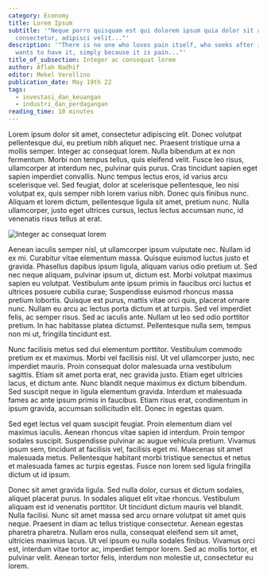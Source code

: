 ```yaml
---
category: Economy
title: Lorem Ipsum
subtitle: '"Neque porro quisquam est qui dolorem ipsum quia dolor sit amet,
  consectetur, adipisci velit..."'
description: '"There is no one who loves pain itself, who seeks after it and
  wants to have it, simply because it is pain..."'
title_of_subsection: Integer ac consequat lorem
author: Aflah Nadhif
editor: Mekel Verellino
publication_date: May 19th 22
tags:
  - investasi_dan_keuangan
  - industri_dan_perdagangan
reading_time: 10 minutes
---
```

Lorem ipsum dolor sit amet, consectetur adipiscing elit. Donec volutpat pellentesque dui, eu pretium nibh aliquet nec. Praesent tristique urna a mollis semper. Integer ac consequat lorem. Nulla bibendum at ex non fermentum. Morbi non tempus tellus, quis eleifend velit. Fusce leo risus, ullamcorper at interdum nec, pulvinar quis purus. Cras tincidunt sapien eget sapien imperdiet convallis. Nunc tempus lectus eros, id varius arcu scelerisque vel. Sed feugiat, dolor at scelerisque pellentesque, leo nisi volutpat ex, quis semper nibh lorem varius nibh. Donec quis finibus nunc. Aliquam et lorem dictum, pellentesque ligula sit amet, pretium nunc. Nulla ullamcorper, justo eget ultrices cursus, lectus lectus accumsan nunc, id venenatis risus tellus at erat.

![Integer ac consequat lorem](/uploads/daniel.jpg "Integer ac consequat lorem")

Aenean iaculis semper nisl, ut ullamcorper ipsum vulputate nec. Nullam id ex mi. Curabitur vitae elementum massa. Quisque euismod luctus justo et gravida. Phasellus dapibus ipsum ligula, aliquam varius odio pretium ut. Sed nec neque aliquam, pulvinar ipsum ut, dictum est. Morbi volutpat maximus sapien eu volutpat. Vestibulum ante ipsum primis in faucibus orci luctus et ultrices posuere cubilia curae; Suspendisse euismod rhoncus massa pretium lobortis. Quisque est purus, mattis vitae orci quis, placerat ornare nunc. Nullam eu arcu ac lectus porta dictum et at turpis. Sed vel imperdiet felis, ac semper risus. Sed ac iaculis ante. Nullam ut leo sed odio porttitor pretium. In hac habitasse platea dictumst. Pellentesque nulla sem, tempus non mi ut, fringilla tincidunt est.

Nunc facilisis metus sed dui elementum porttitor. Vestibulum commodo pretium ex et maximus. Morbi vel facilisis nisl. Ut vel ullamcorper justo, nec imperdiet mauris. Proin consequat dolor malesuada urna vestibulum sagittis. Etiam sit amet porta erat, nec gravida justo. Etiam eget ultricies lacus, et dictum ante. Nunc blandit neque maximus ex dictum bibendum. Sed suscipit neque in ligula elementum gravida. Interdum et malesuada fames ac ante ipsum primis in faucibus. Etiam risus erat, condimentum in ipsum gravida, accumsan sollicitudin elit. Donec in egestas quam.

Sed eget lectus vel quam suscipit feugiat. Proin elementum diam vel maximus iaculis. Aenean rhoncus vitae sapien id interdum. Proin tempor sodales suscipit. Suspendisse pulvinar ac augue vehicula pretium. Vivamus ipsum sem, tincidunt at facilisis vel, facilisis eget mi. Maecenas sit amet malesuada metus. Pellentesque habitant morbi tristique senectus et netus et malesuada fames ac turpis egestas. Fusce non lorem sed ligula fringilla dictum ut id ipsum.

Donec sit amet gravida ligula. Sed nulla dolor, cursus et dictum sodales, aliquet placerat purus. In sodales aliquet elit vitae rhoncus. Vestibulum aliquam est id venenatis porttitor. Ut tincidunt dictum mauris vel blandit. Nulla facilisi. Nunc sit amet massa sed arcu ornare volutpat sit amet quis neque. Praesent in diam ac tellus tristique consectetur. Aenean egestas pharetra pharetra. Nullam eros nulla, consequat eleifend sem sit amet, ultricies maximus lacus. Ut vel ipsum eu nulla sodales finibus. Vivamus orci est, interdum vitae tortor ac, imperdiet tempor lorem. Sed ac mollis tortor, et pulvinar velit. Aenean tortor felis, interdum non molestie ut, consectetur eu lorem.

<!--EndFragment-->